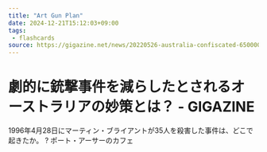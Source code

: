 ```yaml
---
title: "Art Gun Plan"
date: 2024-12-21T15:12:03+09:00
tags:
 - flashcards
source: https://gigazine.net/news/20220526-australia-confiscated-650000-guns/
---
```


# 劇的に銃撃事件を減らしたとされるオーストラリアの妙策とは？ - GIGAZINE

1996年4月28日にマーティン・ブライアントが35人を殺害した事件は、どこで起きたか。
?
ポート・アーサーのカフェ
<!--SR:!2022-09-26,84,270-->
